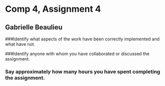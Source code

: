 # Comp 4, Assignment 4
## Gabrielle Beaulieu

###Identify what aspects of the work have been correctly implemented and what have not.

###Identify anyone with whom you have collaborated or discussed the assignment.

### Say approximately how many hours you have spent completing the assignment.
